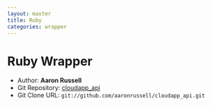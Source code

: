```yaml
---
layout: master
title: Ruby
categories: wrapper
---
```


# Ruby Wrapper

- Author: **Aaron Russell**
- Git Repository: [cloudapp_api](https://github.com/aaronrussell/cloudapp_api)
- Git Clone URL: `git://github.com/aaronrussell/cloudapp_api.git`
